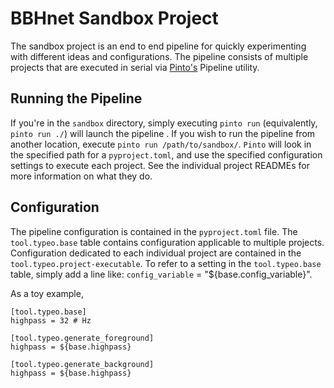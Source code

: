 # BBHnet Sandbox Project

The sandbox project is an end to end pipeline for quickly experimenting with different ideas and configurations. The pipeline consists of
multiple projects that are executed in serial via [Pinto's](https://github.com/ML4GW/pinto) Pipeline utility.

## Running the Pipeline
If you're in the `sandbox` directory, simply executing `pinto run` (equivalently, `pinto run ./`) will launch the pipeline . If you wish to run the pipeline from another location, execute `pinto run /path/to/sandbox/`. `Pinto` will look in the specified path for a `pyproject.toml`, and use the specified configuration settings to execute each project. See the individual project READMEs for more information on what they do.

## Configuration
The pipeline configuration is contained in the `pyproject.toml` file. The `tool.typeo.base` table contains configuration applicable to multiple projects. Configuration dedicated to each individual project are contained in the `tool.typeo.project-executable`. To refer to a setting in the `tool.typeo.base`  table, simply add a line like: `config_variable` = "${base.config_variable}".

As a toy example,

```
[tool.typeo.base]
highpass = 32 # Hz

[tool.typeo.generate_foreground]
highpass = ${base.highpass}

[tool.typeo.generate_background]
highpass = ${base.highpass}
```



